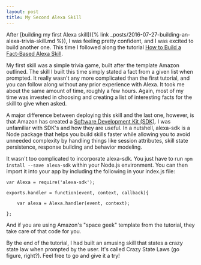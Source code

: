 ```yaml
---
layout: post
title: My Second Alexa Skill
---
```


After [building my first Alexa skill]({% link _posts/2016-07-27-building-an-alexa-trivia-skill.md %}), I was feeling pretty confident, and I was excited to build another one. This time I followed along the tutorial [How to Build a Fact-Based Alexa Skill](https://developer.amazon.com/public/community/post/Tx3DVGG0K0TPUGQ/New-Alexa-Skills-Kit-Template:-Step-by-Step-Guide-to-Build-a-Fact-Skill).

My first skill was a simple trivia game, built after the template Amazon outlined. The skill I built this time simply stated a fact from a given list when prompted. It really wasn't any more complicated than the first tutorial, and you can follow along without any prior experience with Alexa. It took me about the same amount of time, roughly a few hours. Again, most of my time was invested in choosing and creating a list of interesting facts for the skill to give when asked.

A major difference between deploying this skill and the last one, however, is that Amazon has created a [Software Development Kit (SDK)](https://developer.amazon.com/public/community/post/Tx213D2XQIYH864/Announcing-the-Alexa-Skills-Kit-for-Node-js). I was unfamiliar with SDK's and how they are useful. In a nutshell, alexa-sdk is a Node package that helps you build skills faster while allowing you to avoid unneeded complexity by handling things like session attributes, skill state persistence, response building and behavior modeling.

It wasn't too complicated to incorporate alexa-sdk. You just have to run `npm install --save alexa-sdk` within your Node.js environment. You can then import it into your app by including the following in your index.js file:
````
var Alexa = require('alexa-sdk');

exports.handler = function(event, context, callback){

    var alexa = Alexa.handler(event, context);

};
````
And if you are using Amazon's "space geek" template from the tutorial, they take care of that code for you.

By the end of the tutorial, I had built an amusing skill that states a crazy state law when prompted by the user. It's called Crazy State Laws (go figure, right?). Feel free to go and give it a try!
